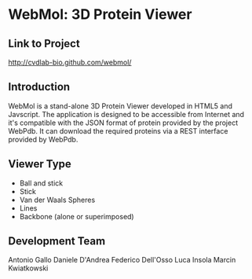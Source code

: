 # WebMol: 3D Protein Viewer

## Link to Project
http://cvdlab-bio.github.com/webmol/

## Introduction
WebMol is a stand-alone 3D Protein Viewer developed in HTML5 and Javscript.
The application is designed to be accessible from Internet and it's compatible with the JSON format of protein provided by the project WebPdb.
It can download the required proteins via a REST interface provided by WebPdb.

## Viewer Type
* Ball and stick
* Stick
* Van der Waals Spheres
* Lines
* Backbone (alone or superimposed)

## Development Team
Antonio Gallo
Daniele D'Andrea
Federico Dell'Osso
Luca Insola
Marcin Kwiatkowski